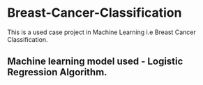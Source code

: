 # Breast-Cancer-Classification
This is a used case project in Machine Learning i.e Breast Cancer Classification. 

## Machine learning model used - Logistic Regression Algorithm.
